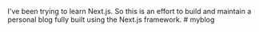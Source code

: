 I've been trying to learn Next.js. So this is an effort to build and maintain a personal blog fully built using the Next.js framework. # myblog

